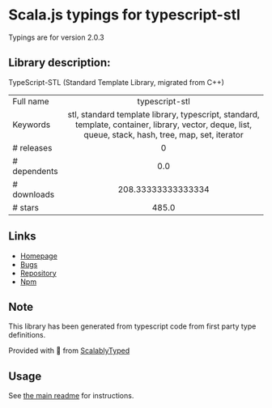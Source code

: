 
# Scala.js typings for typescript-stl

Typings are for version 2.0.3

## Library description:
TypeScript-STL (Standard Template Library, migrated from C++)

|                    |                 |
| ------------------ | :-------------: |
| Full name          | typescript-stl |
| Keywords           | stl, standard template library, typescript, standard, template, container, library, vector, deque, list, queue, stack, hash, tree, map, set, iterator |
| # releases         | 0 |
| # dependents       | 0.0 |
| # downloads        | 208.33333333333334 |
| # stars            | 485.0 |

## Links
- [Homepage](https://github.com/samchon/tstl)
- [Bugs](https://github.com/samchon/tstl/issues)
- [Repository](https://github.com/samchon/tstl)
- [Npm](https://www.npmjs.com/package/typescript-stl)
    


## Note
This library has been generated from typescript code from first party type definitions.

Provided with :purple_heart: from [ScalablyTyped](https://github.com/oyvindberg/ScalablyTyped)

## Usage
See [the main readme](../../readme.md) for instructions.


